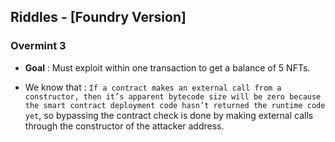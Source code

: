 ## Riddles - [Foundry Version]


### Overmint 3 

- **Goal** : Must exploit within one transaction to get a balance of 5 NFTs. 

- We know that : 
```If a contract makes an external call from a constructor, then it’s apparent bytecode size will be zero because the smart contract deployment code hasn’t returned the runtime code yet```, so bypassing the contract check is done by making external calls through the constructor of the attacker address. 
